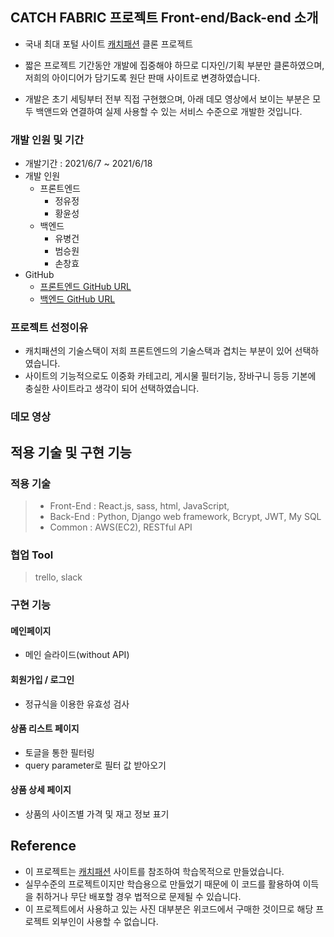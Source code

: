 ## CATCH FABRIC 프로젝트 Front-end/Back-end 소개

- 국내 최대 포털 사이트 [캐치패션](https://www.catchfashion.com/) 클론 프로젝트

- 짧은 프로젝트 기간동안 개발에 집중해야 하므로 디자인/기획 부분만 클론하였으며, 저희의 아이디어가 담기도록 원단 판매 사이트로 변경하였습니다.

- 개발은 초기 세팅부터 전부 직접 구현했으며, 아래 데모 영상에서 보이는 부분은 모두 백앤드와 연결하여 실제 사용할 수 있는 서비스 수준으로 개발한 것입니다.

### 개발 인원 및 기간

- 개발기간 : 2021/6/7 ~ 2021/6/18
- 개발 인원
  - 프론트엔드
    - 정유정
    - 황윤성
  - 백엔드
    - 유병건
    - 범승원
    - 손창효
- GitHub
  - [프론트엔드 GitHub URL](https://github.com/wecode-bootcamp-korea/21-1st-catchcode-frontend)
  - [백엔드 GitHub URL](https://github.com/wecode-bootcamp-korea/21-1st-catchcode-backend)

### 프로젝트 선정이유

- 캐치패션의 기술스택이 저희 프론트엔드의 기술스택과 겹치는 부분이 있어 선택하였습니다.
- 사이트의 기능적으로도 이중화 카테고리, 게시물 필터기능, 장바구니 등등 기본에 충실한 사이트라고 생각이 되어 선택하였습니다.

### 데모 영상

## 적용 기술 및 구현 기능

### 적용 기술

> - Front-End : React.js, sass, html, JavaScript, 
> - Back-End : Python, Django web framework, Bcrypt, JWT, My SQL
> - Common : AWS(EC2), RESTful API

### 협업 Tool
> trello, slack

### 구현 기능
#### 메인페이지
 - 메인 슬라이드(without API)

#### 회원가입 / 로그인
 - 정규식을 이용한 유효성 검사

#### 상품 리스트 페이지
 - 토글을 통한 필터링
 - query parameter로 필터 값 받아오기

#### 상품 상세 페이지
 - 상품의 사이즈별 가격 및 재고 정보 표기

## Reference

- 이 프로젝트는 [캐치패션](https://www.catchfashion.com/) 사이트를 참조하여 학습목적으로 만들었습니다.
- 실무수준의 프로젝트이지만 학습용으로 만들었기 때문에 이 코드를 활용하여 이득을 취하거나 무단 배포할 경우 법적으로 문제될 수 있습니다.
- 이 프로젝트에서 사용하고 있는 사진 대부분은 위코드에서 구매한 것이므로 해당 프로젝트 외부인이 사용할 수 없습니다.
